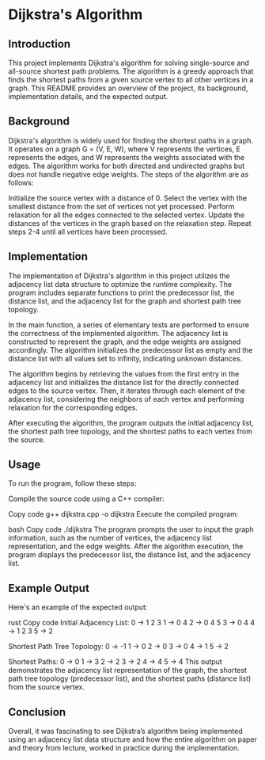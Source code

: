 # Dijkstra's Algorithm

## Introduction
This project implements Dijkstra's algorithm for solving single-source and all-source shortest path problems. The algorithm is a greedy approach that finds the shortest paths from a given source vertex to all other vertices in a graph. This README provides an overview of the project, its background, implementation details, and the expected output.

## Background
Dijkstra's algorithm is widely used for finding the shortest paths in a graph. It operates on a graph G = (V, E, W), where V represents the vertices, E represents the edges, and W represents the weights associated with the edges. The algorithm works for both directed and undirected graphs but does not handle negative edge weights. The steps of the algorithm are as follows:

Initialize the source vertex with a distance of 0.
Select the vertex with the smallest distance from the set of vertices not yet processed.
Perform relaxation for all the edges connected to the selected vertex.
Update the distances of the vertices in the graph based on the relaxation step.
Repeat steps 2-4 until all vertices have been processed.

## Implementation
The implementation of Dijkstra's algorithm in this project utilizes the adjacency list data structure to optimize the runtime complexity. The program includes separate functions to print the predecessor list, the distance list, and the adjacency list for the graph and shortest path tree topology.

In the main function, a series of elementary tests are performed to ensure the correctness of the implemented algorithm. The adjacency list is constructed to represent the graph, and the edge weights are assigned accordingly. The algorithm initializes the predecessor list as empty and the distance list with all values set to infinity, indicating unknown distances.

The algorithm begins by retrieving the values from the first entry in the adjacency list and initializes the distance list for the directly connected edges to the source vertex. Then, it iterates through each element of the adjacency list, considering the neighbors of each vertex and performing relaxation for the corresponding edges.

After executing the algorithm, the program outputs the initial adjacency list, the shortest path tree topology, and the shortest paths to each vertex from the source.

## Usage
To run the program, follow these steps:

Compile the source code using a C++ compiler:

Copy code
g++ dijkstra.cpp -o dijkstra
Execute the compiled program:

bash
Copy code
./dijkstra
The program prompts the user to input the graph information, such as the number of vertices, the adjacency list representation, and the edge weights. After the algorithm execution, the program displays the predecessor list, the distance list, and the adjacency list.

## Example Output
Here's an example of the expected output:

rust
Copy code
Initial Adjacency List:
0 -> 1 2 3
1 -> 0 4
2 -> 0 4 5
3 -> 0 4
4 -> 1 2 3
5 -> 2

Shortest Path Tree Topology:
0 -> -1
1 -> 0
2 -> 0
3 -> 0
4 -> 1
5 -> 2

Shortest Paths:
0 -> 0
1 -> 3
2 -> 2
3 -> 2
4 -> 4
5 -> 4
This output demonstrates the adjacency list representation of the graph, the shortest path tree topology (predecessor list), and the shortest paths (distance list) from the source vertex.

## Conclusion
Overall, it was fascinating to see Dijkstra’s algorithm being implemented using an adjacency list data structure and how the entire algorithm on paper and theory from lecture, worked in practice during the implementation.
